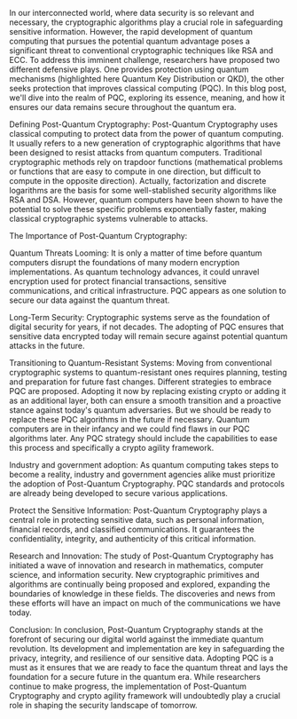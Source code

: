 In our interconnected world, where data security is so relevant and necessary, the cryptographic algorithms play a crucial role in safeguarding sensitive information. However, the rapid development of quantum computing that pursues the potential quantum advantage poses a significant threat to conventional cryptographic techniques like RSA and ECC. To address this imminent challenge, researchers have proposed two different defensive plays. One provides protection using quantum mechanisms (highlighted here Quantum Key Distribution or QKD), the other seeks protection that improves classical computing (PQC). In this blog post, we'll dive into the realm of PQC, exploring its essence, meaning, and how it ensures our data remains secure throughout the quantum era.

Defining Post-Quantum Cryptography:
Post-Quantum Cryptography uses classical computing to protect data from the power of quantum computing. It usually refers to a new generation of cryptographic algorithms that have been designed to resist attacks from quantum computers. Traditional cryptographic methods rely on trapdoor functions (mathematical problems or functions that are easy to compute in one direction, but difficult to compute in the opposite direction). Actually, factorization and discrete logarithms are the basis for some well-stablished security algorithms like RSA and DSA. However, quantum computers have been shown to have the potential to solve these specific problems exponentially faster, making classical cryptographic systems vulnerable to attacks.

The Importance of Post-Quantum Cryptography:

Quantum Threats Looming:
It is only a matter of time before quantum computers disrupt the foundations of many modern encryption implementations. As quantum technology advances, it could unravel encryption used for protect financial transactions, sensitive communications, and critical infrastructure. PQC appears as one solution to secure our data against the quantum threat.

Long-Term Security:
Cryptographic systems serve as the foundation of digital security for years, if not decades. The adopting of PQC ensures that sensitive data encrypted today will remain secure against potential quantum attacks in the future.

Transitioning to Quantum-Resistant Systems:
Moving from conventional cryptographic systems to quantum-resistant ones requires planning, testing and preparation for future fast changes. Different strategies to embrace PQC are proposed. Adopting it now by replacing existing crypto or adding it as an additional layer, both can ensure a smooth transition and a proactive stance against today's quantum adversaries. But we should be ready to replace these PQC algorithms in the future if necessary. Quantum computers are in their infancy and we could find flaws in our PQC algorithms later. Any PQC strategy should include the capabilities to ease this process and specifically a crypto agility framework.

Industry and government adoption:
As quantum computing takes steps to become a reality, industry and government agencies alike must prioritize the adoption of Post-Quantum Cryptography. PQC standards and protocols are already being developed to secure various applications.

Protect the Sensitive Information:
Post-Quantum Cryptography plays a central role in protecting sensitive data, such as personal information, financial records, and classified communications. It guarantees the confidentiality, integrity, and authenticity of this critical information.

Research and Innovation:
The study of Post-Quantum Cryptography has initiated a wave of innovation and research in mathematics, computer science, and information security. New cryptographic primitives and algorithms are continually being proposed and explored, expanding the boundaries of knowledge in these fields. The discoveries and news from these efforts will have an impact on much of the communications we have today.  

Conclusion:
In conclusion, Post-Quantum Cryptography stands at the forefront of securing our digital world against the immediate quantum revolution. Its development and implementation are key in safeguarding the privacy, integrity, and resilience of our sensitive data. Adopting PQC is a must as it ensures that we are ready to face the quantum threat and lays the foundation for a secure future in the quantum era. While researchers continue to make progress, the implementation of Post-Quantum Cryptography and crypto agility framework will undoubtedly play a crucial role in shaping the security landscape of tomorrow.
